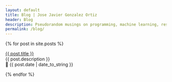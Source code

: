 ```yaml
---
layout: default
title: Blog | Jose Javier Gonzalez Ortiz
header: Blog
description: Pseudorandom musings on programming, machine learning, research and puzzles
permalink: /blog/
---
```


{% for post in site.posts %}

  <p><a href="{{ post.url }}">{{ post.title }}</a><br>
  {{ post.description }}<br>
  📅 {{ post.date | date_to_string }}</p>
{% endfor %}
